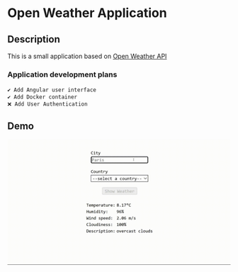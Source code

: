 # Open Weather Application

## Description
This is a small application based on [Open Weather API](https://openweathermap.org/)

### Application development plans
    ✔️ Add Angular user interface
    ✔️ Add Docker container
    ❌ Add User Authentication

## Demo
![Alt Text](https://github.com/Wan-de-Rock/OpenWeather/blob/master/Docs/Demo/OpenWeather_Demo.gif)
